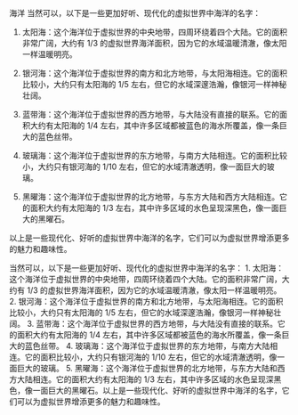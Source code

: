 海洋
当然可以，以下是一些更加好听、现代化的虚拟世界中海洋的名字：

1. 太阳海：这个海洋位于虚拟世界的中央地带，四周环绕着四个大陆。它的面积非常广阔，大约有 1/3 的虚拟世界海洋面积，因为它的水域温暖清澈，像太阳一样温暖明亮。

2. 银河海：这个海洋位于虚拟世界的南方和北方地带，与太阳海相连。它的面积比较小，大约只有太阳海的 1/5 左右，但它的水域深邃浩瀚，像银河一样神秘壮阔。

3. 蓝带海：这个海洋位于虚拟世界的西方地带，与大陆没有直接的联系。它的面积大约有太阳海的 1/4 左右，其中许多区域都被蓝色的海水所覆盖，像一条巨大的蓝色丝带。

4. 玻璃海：这个海洋位于虚拟世界的东方地带，与南方大陆相连。它的面积比较小，大约只有银河海的 1/10 左右，但它的水域清澈透明，像一面巨大的玻璃。

5. 黑曜海：这个海洋位于虚拟世界的北方地带，与东方大陆和西方大陆相连。它的面积大约有太阳海的 1/3 左右，其中许多区域的水色呈现深黑色，像一面巨大的黑曜石。

以上是一些现代化、好听的虚拟世界中海洋的名字，它们可以为虚拟世界增添更多的魅力和趣味性。



当然可以，以下是一些更加好听、现代化的虚拟世界中海洋的名字： 1. 太阳海：这个海洋位于虚拟世界的中央地带，四周环绕着四个大陆。它的面积非常广阔，大约有 1/3 的虚拟世界海洋面积，因为它的水域温暖清澈，像太阳一样温暖明亮。 2. 银河海：这个海洋位于虚拟世界的南方和北方地带，与太阳海相连。它的面积比较小，大约只有太阳海的 1/5 左右，但它的水域深邃浩瀚，像银河一样神秘壮阔。 3. 蓝带海：这个海洋位于虚拟世界的西方地带，与大陆没有直接的联系。它的面积大约有太阳海的 1/4 左右，其中许多区域都被蓝色的海水所覆盖，像一条巨大的蓝色丝带。 4. 玻璃海：这个海洋位于虚拟世界的东方地带，与南方大陆相连。它的面积比较小，大约只有银河海的 1/10 左右，但它的水域清澈透明，像一面巨大的玻璃。 5. 黑曜海：这个海洋位于虚拟世界的北方地带，与东方大陆和西方大陆相连。它的面积大约有太阳海的 1/3 左右，其中许多区域的水色呈现深黑色，像一面巨大的黑曜石。以上是一些现代化、好听的虚拟世界中海洋的名字，它们可以为虚拟世界增添更多的魅力和趣味性。


